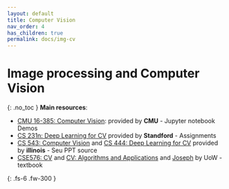 ```yaml
---
layout: default
title: Computer Vision
nav_order: 4
has_children: true
permalink: docs/img-cv
---
```


# Image processing and Computer Vision
{: .no_toc }
**Main resources**:<br>
- [CMU 16-385: Computer Vision](http://16385.courses.cs.cmu.edu/spring2022/):  provided by **CMU** - Jupyter notebook Demos<br>
- [CS 231n: Deep Learning for CV](http://cs231n.stanford.edu/) provided by **Standford** - Assignments<br>
- [CS 543: Computer Vision](https://slazebni.cs.illinois.edu/fall21/) and [CS 444: Deep Learning for CV](https://slazebni.cs.illinois.edu/spring22/) provided by **illinois** - Seu PPT source <br>
- [CSE576: CV](https://courses.cs.washington.edu/courses/cse576/) and [CV: Algorithms and Applications](http://szeliski.org/Book/) and [Joseph](https://courses.cs.washington.edu/courses/cse455/22wi/) by UoW - textbook

{: .fs-6 .fw-300 }
